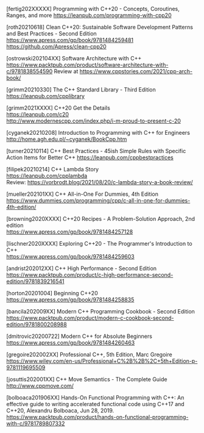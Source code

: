 [fertig202XXXXX] Programming with C++20 - Concepts, Coroutines, Ranges, and more
https://leanpub.com/programming-with-cpp20

[roth20210618] Clean C++20: Sustainable Software Development Patterns and Best Practices - Second Edition
https://www.apress.com/gp/book/9781484259481
https://github.com/Apress/clean-cpp20
  
[ostrowski202104XX] Software Architecture with C++<br>
https://www.packtpub.com/product/software-architecture-with-c/9781838554590
Review at https://www.cppstories.com/2021/cpp-arch-book/

[grimm20210330] The C++ Standard Library - Third Edition<br>
https://leanpub.com/cpplibrary

[grimm2021XXXX] C++20 Get the Details<br>
https://leanpub.com/c20<br>
http://www.modernescpp.com/index.php/i-m-proud-to-present-c-20

[cyganek20210208] Introduction to Programming with C++ for Engineers<br>
http://home.agh.edu.pl/~cyganek/BookCpp.htm

[turner20210114] C++ Best Practices - 45ish Simple Rules with Specific Action Items for Better C++
https://leanpub.com/cppbestpractices

[filipek20210214] C++ Lambda Story<br>
https://leanpub.com/cpplambda<br>
Review: https://vorbrodt.blog/2021/08/20/c-lambda-story-a-book-review/

[mueller202101XX] C++ All-in-One For Dummies, 4th Edition<br>
https://www.dummies.com/programming/cpp/c-all-in-one-for-dummies-4th-edition/

[browning2020XXXX] C++20 Recipes - A Problem-Solution Approach, 2nd edition<br>
https://www.apress.com/gp/book/9781484257128

[lischner2020XXXX] Exploring C++20 - The Programmer's Introduction to C++<br>
https://www.apress.com/gp/book/9781484259603

[andrist202012XX] C++ High Performance - Second Edition<br>
https://www.packtpub.com/product/c-high-performance-second-edition/9781839216541

[horton20201004] Beginning C++20<br>
https://www.apress.com/gp/book/9781484258835

[bancila202009XX] Modern C++ Programming Cookbook - Second Edition<br>
https://www.packtpub.com/product/modern-c-cookbook-second-edition/9781800208988

[dmitrovic20200722] Modern C++ for Absolute Beginners<br>
https://www.apress.com/gp/book/9781484260463

[gregoire202002XX] Professional C++, 5th Edition, Marc Gregoire<br>
https://www.wiley.com/en-us/Professional+C%2B%2B%2C+5th+Edition-p-9781119695509

[josuttis202001XX] C++ Move Semantics - The Complete Guide<br>
http://www.cppmove.com/

[bolboaca201906XX] Hands-On Functional Programming with C++: An effective guide to writing accelerated functional code using C++17 and C++20, Alexandru Bolboaca, Jun 28, 2019.<br>
https://www.packtpub.com/product/hands-on-functional-programming-with-c/9781789807332
